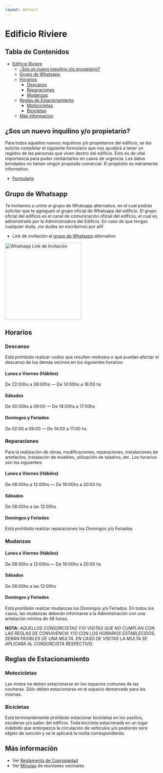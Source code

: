 ```yaml
---
layout: default
---
```


# Edificio Riviere

## Tabla de Contenidos
- [Edificio Riviere](#edificio-riviere)
    * [¿Sos un nuevo inquilino y/o propietario?](#sos-un-nuevo-inquilino-yo-propietario)
    * [Grupo de Whatsapp](#grupo-de-whatsapp)
    * [Horarios](#horarios)
        + [Descanso](#descanso)
        + [Reparaciones](#reparaciones)
        + [Mudanzas](#mudanzas)
    * [Reglas de Estacionamiento](#reglas-de-estacionamiento)
        + [Motocicletas](#motocicletas)
        + [Bicicletas](#bicicletas)
    * [Más información](#más-información)

## ¿Sos un nuevo inquilino y/o propietario?
Para todos aquellos nuevos inquilinos y/o propietarios del edificio, se les solicita 
completar el siguiente formulario que nos ayudará a tener un registro de las personas 
que viven dentro del edificio. Esto es de vital importancia para poder contactarlos en
casos de urgencia. Los datos brindados no tienen ningún propósito comercial. El propósito
es méramente informativo.

- [Formulario](https://docs.google.com/forms/d/1vIlk_xH2g4VUxfobW8nR8oVLDtq8lVsELwpQxMHTpi8/prefill)

## Grupo de Whatsapp
Te invitamos a unirte al grupo de Whatsapp alternativo, en el cual podrás solicitar que te agreguen
al grupo oficial de Whatsapp del edificio. El grupo oficial del edificio es el canal de comunicación 
oficial del edificio, el cual es administrado por la Administradora del Edificio. En caso de que
tengas cualquier duda, ¡no dudes en escribirnos por allí!

- Link de invitación al [grupo de Whatsapp](https://chat.whatsapp.com/DRYKJCNNcmn4JfpFsMBdPf) alternativo

<img alt="Whatsapp Link de Invitación" src="https://maxfontana90.github.io/edificio-riviere/assets/whatsapp-invite-link.png" width="250" height="250">

## Horarios
### Descanso
Está prohibido realizar ruidos que resulten molestos o que puedan afectar el descanso de los demás vecinos en los siguientes horarios:

#### Lunes a Viernes (Hábiles)
De 22:00hs a 08:00hs — De 14:00hs a 16:00 hs

#### Sábados
De 00:00hs a 09:00 — De 14:00hs a 17:00hs

#### Domingos y Feriados
De 02:00 a 09:00 — De 14:00 a 17:00 hs

### Reparaciones
Para la  realización de obras, modificaciones, reparaciones, instalaciones de artefactos, instalación de muebles, utilización de taladros, etc. Los horarios son los siguientes:
#### Lunes a Viernes (Hábiles)
De 08:00hs a 12:00hs — De 16:00hs a 20:00 hs
#### Sábados
De 08:00hs a las 12:00hs
#### Domingos y Feriados
Está prohibido realizar reparaciones los Domingos y/o Feriados

### Mudanzas
#### Lunes a Viernes (Hábiles)
De 08:00hs a 12:00hs — De 16:00hs a 20:00 hs

#### Sábados
De 08:00hs a las 12:00hs

#### Domingos y Feriados
Está prohibido realizar mudanzas los Domingos y/o Feriados.
En todos los casos, las mudanzas deberán informarse a la Administración con una antelación mínima de 48 horas.

**NOTA:** _AQUELLOS CONSORCISTAS Y/O VISITAS QUE NO CUMPLAN CON LAS REGLAS DE CONVIVENCIA Y/O CON LOS HORARIOS ESTABLECIDOS, SERÁN PASIBLES DE UNA MULTA. EN CASO DE VISITAS LA MULTA SE APLICARÁ AL CONSORCISTA RESPECTIVO._

## Reglas de Estacionamiento

### Motocicletas
Las motos no deben estacionarse en los espacios comunes de las cocheras. Sólo deben estacionarse en el espacio demarcado para las mismas.

### Bicicletas
Está terminantemente prohibido estacionar bicicletas en los pasillos, escaleras y/o palier del edificio.
Toda bicicleta estacionada en un lugar indebido que entorpezca la circulación de vehículos y/o peatones será objeto de sanción y se le aplicará la multa correspondiente.

## Más información
* Ver [Reglamento de Copropiedad](https://drive.google.com/file/d/1_-x7bWYy1vnPVfjiOhZOVDB2idoIyeDv/view?usp=share_link)
* Ver [Minutas](https://docs.google.com/document/d/1tjcJ12g7l1u6-9LO50RVl30bLEj6dt3OLbwK9y5Uw3M/edit?usp=sharing) de reuniones vecinales
